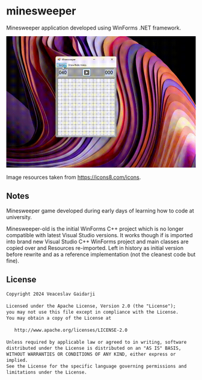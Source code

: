 # minesweeper
Minesweeper application developed using WinForms .NET framework.

![minesweeper-demo](./screenshots/minesweeper-demo.gif)

Image resources taken from https://icons8.com/icons.

## Notes
Minesweeper game developed during early days of learning how to code at university.

Minesweeper-old is the initial WinForms C++ project which is no longer compatible with latest Visual Studio versions.
It works though if is imported into brand new Visual Studio C++ WinForms project and main classes are copied over and Resources re-imported.
Left in history as initial version before rewrite and as a reference implementation (not the cleanest code but fine).

## License

    Copyright 2024 Veaceslav Gaidarji

    Licensed under the Apache License, Version 2.0 (the "License");
    you may not use this file except in compliance with the License.
    You may obtain a copy of the License at

       http://www.apache.org/licenses/LICENSE-2.0

    Unless required by applicable law or agreed to in writing, software
    distributed under the License is distributed on an "AS IS" BASIS,
    WITHOUT WARRANTIES OR CONDITIONS OF ANY KIND, either express or implied.
    See the License for the specific language governing permissions and
    limitations under the License.
